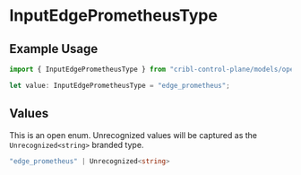 # InputEdgePrometheusType

## Example Usage

```typescript
import { InputEdgePrometheusType } from "cribl-control-plane/models/operations";

let value: InputEdgePrometheusType = "edge_prometheus";
```

## Values

This is an open enum. Unrecognized values will be captured as the `Unrecognized<string>` branded type.

```typescript
"edge_prometheus" | Unrecognized<string>
```